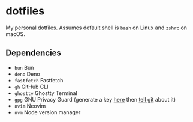 # dotfiles

My personal dotfiles. Assumes default shell is `bash` on Linux and `zshrc` on macOS.

## Dependencies

- `bun` Bun
- `deno` Deno
- `fastfetch` Fastfetch
- `gh` GitHub CLI
- `ghostty` Ghostty Terminal
- `gpg` GNU Privacy Guard (generate a key [here](https://docs.github.com/en/authentication/managing-commit-signature-verification/generating-a-new-gpg-key#generating-a-gpg-key) then [tell git](https://docs.github.com/en/authentication/managing-commit-signature-verification/telling-git-about-your-signing-key) about it)
- `nvim` Neovim
- `nvm` Node version manager
